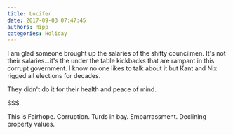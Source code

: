 ```yaml
---
title: Lucifer
date: 2017-09-03 07:47:45
authors: Ripp
categories: Holiday
---
```


 I am glad someone brought up the salaries of the shitty councilmen. It's not their salaries...it's the under the table kickbacks that are rampant in this corrupt government. I know no one likes to talk about it but Kant and Nix rigged all elections for decades. 

They didn't do it for their health and peace of mind.

$$$.

This is Fairhope.
Corruption.
Turds in bay.
Embarrassment.
Declining property values.